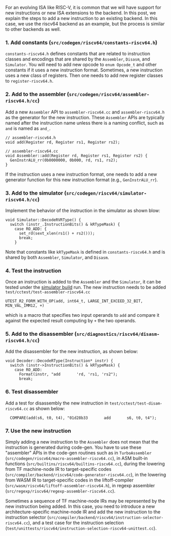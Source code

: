 For an evolving ISA like RISC-V, it is common that we will have support for new instructions or new ISA extensions to the backend. In this post, we explain the steps to add a new instruction to an existing backend. In this case, we use the riscv64 backend as an example, but the process is similar to other backends as well.

### 1. Add constants (`src/codegen/riscv64/constants-riscv64.h`)

`constants-riscv64.h` defines constants that are related to instruction classes and encodings that are shared by the `Assembler`, `Disasm`, and `Simulator`. You will need to add new opcode to `enum Opcode_t` and other constants if it uses a new instruction format.  Sometimes, a new instruction uses a new class of registers. Then one needs to add new register classes to `register-riscv64.h`.  

### 2. Add to the assembler (`src/codegen/riscv64/assembler-riscv64.h/cc`)

Add a new `Assembler` API to `assembler-riscv64.cc` and `assembler-riscv64.h` as the generator for the new instruction. These `Assembler` APIs are typically named after the instruction name unless there is a naming conflict, such as `and` is named as `and_`.
```
// assembler-riscv64.h
void add(Register rd, Register rs1, Register rs2);

// assembler-riscv64.cc
void Assembler::add(Register rd, Register rs1, Register rs2) {
  GenInstrALU_rr(0b0000000, 0b000, rd, rs1, rs2);
}
```
If the instruction uses a new instruction format, one needs to add a new generator function for this new instruction format (e.g., `GenInstrALU_rr`).

### 3. Add to the simulator (`src/codegen/riscv64/simulator-riscv64.h/cc`)

Implement the behavior of the instruction in the simulator as shown blow:
```
void Simulator::DecodeRVRType() {
  switch (instr_.InstructionBits() & kRTypeMask) {
    case RO_ADD: {
      set_rd(sext_xlen(rs1() + rs2()));
      break;
    }
```
Note that constants like `kRTypeMask` is defined in `constants-riscv64.h` and is shared by both `Assembler`, `Simulator`, and `Disasm`.

### 4. Test the instruction

Once an instruction is added to the `Assembler` and the `Simulator`, it can be tested under the [simulator build](simulator-build) run. The new instruction needs to be added `test/cctest/test-assembler-riscv64.cc` 
```
UTEST_R2_FORM_WITH_OP(add, int64_t, LARGE_INT_EXCEED_32_BIT, MIN_VAL_IMM12, +)
```
which is a macro that specifies two input operands to `add` and compare it against the expected result computing by `+` the two operands. 

### 5. Add to the disassembler (`src/diagnostics/riscv64/disasm-riscv64.h/cc`)

Add the disassembler for the new instruction, as shown below:
```
void Decoder::DecodeRType(Instruction* instr) {
  switch (instr->InstructionBits() & kRTypeMask) {
    case RO_ADD:
      Format(instr, "add       'rd, 'rs1, 'rs2");
      break;
```

### 6. Test disassembler

Add a test for disassembly the new instruction in `test/cctest/test-disam-riscv64.cc` as shown below:
```
  COMPARE(add(s6, t0, t4), "01d28b33       add       s6, t0, t4");
```

### 7. Use the new instruction

Simply adding a new instruction to the `Assembler` does not mean that the instruction is generated during code-gen. You have to use these "assembler" APIs in the code-gen routines such as in `TurboAssembler` (`src/codegen/riscv64/macro-assembler-riscv64.cc`), in ASM built-in functions (`src/builtins/riscv64/builtins-riscv64.cc`), during the lowering from TF machine-node IR to target-specific codes (`src/compiler/backend/riscv64/code-generator-riscv64.cc`), in the lowering from WASM IR to target-specific codes in the liftoff-compiler (`src/wasm/riscv64/liftoff-assembler-riscv64.h`), in regexp assembler (`src/regexp/riscv64/regexp-assembler-riscv64.cc`).

Sometimes a sequence of TF machine-node IRs may be represented by the new instruction being added. In this case, you need to introduce a new architecture-specific machine-node IR and add the new instruction to the instruction selector (`src/compiler/backend/riscv64/instruction-selector-riscv64.cc`), and a test case for the instruction selection (`test/unittests/riscv64/instruction-selection-riscv64-unittest.cc`).
 



